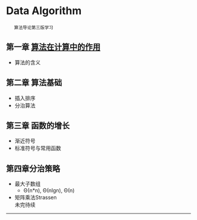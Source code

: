 # Data Algorithm
       算法导论第三版学习

## 第一章 [算法在计算中的作用](https://github.com/DjSasadvs/Data-Algorithm/blob/master/chapter%20one.md)
* 算法的含义

## 第二章 算法基础
*  插入排序
*  分治算法

## 第三章 函数的增长
* 渐近符号
* 标准符号与常用函数

## 第四章分治策略
* 最大子数组
  * Θ(n*n), Θ(nlgn), Θ(n)
* 矩阵乘法Strassen
<br>未完待续
---------------



